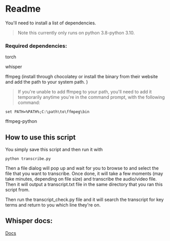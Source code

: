 # Readme
You'll need to install a list of dependencies. 
> Note this currently only runs on python 3.8-python 3.10.

### Required dependencies: 
torch 

whisper

ffmpeg (install through chocolatey or install the binary from their website and add the path to your system path. )

> If you're unable to add ffmpeg to your path, you'll need to add it temporarily anytime you're in the command prompt, with the following command: 

```
set PATH=%PATH%;C:\path\to\ffmpeg\bin
```

ffmpeg-python

## How to use this script
You simply save this script and then run it with 
```
python transcribe.py
```
Then a file dialog will pop up and wait for you to browse to and select the file that you want to transcribe. Once done, it will take a few moments (may take minutes, depending on file size) and transcribe the audio/video file. Then it will output a transcript.txt file in the same directory that you ran this script from. 

Then run the transcript_check.py file and it will search the transcript for key terms and return to you which line they're on.



## Whisper docs: 
[Docs](https://github.com/openai/whisper)